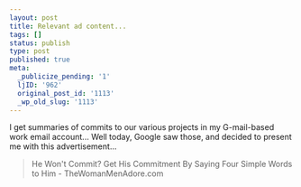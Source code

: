 ```yaml
---
layout: post
title: Relevant ad content...
tags: []
status: publish
type: post
published: true
meta:
  _publicize_pending: '1'
  ljID: '962'
  original_post_id: '1113'
  _wp_old_slug: '1113'
---
```

I get summaries of commits to our various projects in my G-mail-based work email account...  Well today, Google saw those, and decided to present me with this advertisement...

<blockquote>He Won't Commit?  Get His Commitment By Saying Four Simple Words to Him  - TheWomanMenAdore.com</blockquote>
